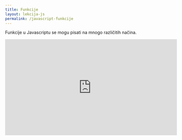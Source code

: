 ```yaml
---
title: Funkcije
layout: lekcija-js
permalink: /javascript-funkcije
---
```


Funkcije u Javascriptu se mogu pisati na mnogo različitih načina.

<iframe width="560" height="315" src="https://www.youtube.com/embed/MO9WKt7CRI8" frameborder="0" allow="autoplay; encrypted-media" allowfullscreen></iframe>
